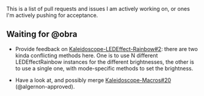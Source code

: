 This is a list of pull requests and issues I am actively working on, or ones I'm
actively pushing for acceptance.

## Waiting for @obra

* Provide feedback on [Kaleidoscope-LEDEffect-Rainbow#2][kaleidoscope-ledeffect-rainbow/2]: there
  are two kinda conflicting methods here. One is to use N different
  LEDEffectRainbow instances for the different brightnesses, the other is to use
  a single one, with mode-specific methods to set the brightness.

  [kaleidoscope-ledeffect-rainbow/2]: https://github.com/keyboardio/Kaleidoscope-LEDEffect-Rainbow/pull/2

* Have a look at, and possibly merge [Kaleidoscope-Macros#20][kaleidoscope-macros/20] (@algernon-approved).

  [kaleidoscope-macros/20]: https://github.com/keyboardio/Kaleidoscope-Macros/pull/20
